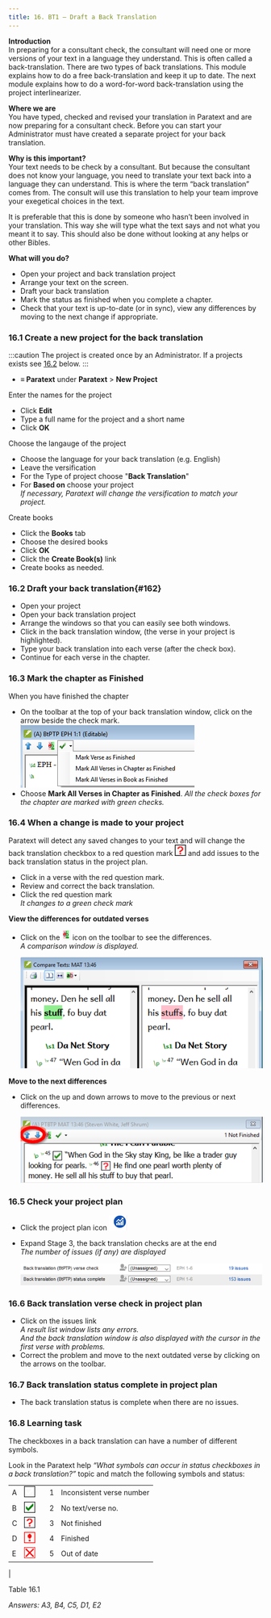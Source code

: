 ```yaml
---
title: 16. BT1 – Draft a Back Translation
---
```

**Introduction**  
In preparing for a consultant check, the consultant will need one or more versions of your text in a language they understand. This is often called a back-translation. There are two types of back translations. This module explains how to do a free back-translation and keep it up to date. The next module explains how to do a word-for-word back-translation using the project interlinearizer.

**Where we are**  
You have typed, checked and revised your translation in Paratext and are now preparing for a consultant check. Before you can start your Administrator must have created a separate project for your back translation.

**Why is this important?**  
Your text needs to be check by a consultant. But because the consultant does not know your language, you need to translate your text back into a language they can understand. This is where the term “back translation” comes from. The consult will use this translation to help your team improve your exegetical choices in the text.

It is preferable that this is done by someone who hasn’t been involved in your translation. This way she will type what the text says and not what you meant it to say. This should also be done without looking at any helps or other Bibles.

**What will you do?**  
-   Open your project and back translation project
-   Arrange your text on the screen.
-   Draft your back translation
-   Mark the status as finished when you complete a chapter.
-   Check that your text is up-to-date (or in sync), view any differences by moving to the next change if appropriate.

### 16.1 Create a new project for the back translation
 
:::caution
The project is created once by an Administrator. If a projects exists see [16.2](#162) below. 
:::
- **≡ Paratext** under **Paratext** \> **New Project** 

Enter the names for the project
-   Click **Edit** 
-   Type a full name for the project and a short name 
-   Click **OK** 

Choose the langauge of the project
-   Choose the language for your back translation (e.g. English)
-   Leave the versification
-   For the Type of project choose "**Back Translation**"
-   For **Based on** choose your project  
    *If necessary, Paratext will change the versification to match your project.*

Create books 
-   Click the **Books** tab
-   Choose the desired books
-   Click **OK**
-   Click the **Create Book(s)** link
-   Create books as needed.

### 16.2 Draft your back translation{#162}
-   Open your project
-   Open your back translation project
-   Arrange the windows so that you can easily see both windows.
-   Click in the back translation window, (the verse in your project is highlighted).
-   Type your back translation into each verse (after the check box).
-   Continue for each verse in the chapter.

### 16.3 Mark the chapter as Finished
When you have finished the chapter

-   On the toolbar at the top of your back translation window, click on the arrow beside the check mark.
    ![wordml://97.png](../media/285e6d53f77a7d2d34ab6c4e22065e3b.png)
-   Choose **Mark All Verses in Chapter as Finished**.
    *All the check boxes for the chapter are marked with green checks.*

### 16.4 When a change is made to your project
Paratext will detect any saved changes to your text and will change the back translation checkbox to a red question mark ![wordml://98.png](../media/fd2a2899133a5e6932581c91e4a3f0e3.png) and add issues to the back translation status in the project plan.

-   Click in a verse with the red question mark.
-   Review and correct the back translation.
-   Click the red question mark  
    *It changes to a green check mark*

**View the differences for outdated verses**  
-   Click on the ![wordml://99.png](../media/be3ec4dba9fa9fd49cc3cfbf9d635979.png) icon on the toolbar to see the differences.  
    *A comparison window is displayed.*

    ![wordml://100.png](../media/9da74a5911c8ba1d92d9e18caad3db4a.png)

**Move to the next differences**  
-   Click on the up and down arrows to move to the previous or next differences.

    ![wordml://101.png](../media/ec6005b7e6d58cf0917c133ddb451b24.png)

### 16.5 Check your project plan
-   Click the project plan icon ![wordml://102.png](../media/d4f73d4e85851f0a7038bdd7f203d5f5.png)
-   Expand Stage 3, the back translation checks are at the end  
    *The number of issues (if any) are displayed*

    ![wordml://103.png](../media/06c918135131c6c83bfff9ae5644156b.png)

### 16.6 Back translation verse check in project plan
-   Click on the issues link  
    *A result list window lists any errors.*  
    *And the back translation window is also displayed with the cursor in the first verse with problems.*
-   Correct the problem and move to the next outdated verse by clicking on the arrows on the toolbar.

### 16.7 Back translation status complete in project plan
-   The back translation status is complete when there are no issues.

### 16.8 Learning task
The checkboxes in a back translation can have a number of different symbols.

Look in the Paratext help *“What symbols can occur in status checkboxes in a back translation?”* topic and match the following symbols and status:

|  |  |  |  |  |
|---|-----------------------------------------------------------------|---|---|---------------------------|
| A | ![](../media/09b61c5c6d378fe5eb55993803e9fa62.png) |   | 1 | Inconsistent verse number |
| B | ![](../media/137adc925e0bf657c630c10699ddc5f8.png) |   | 2 | No text/verse no.         |
| C | ![](../media/82d0c3ada1245233d0d5fe0b4e650e44.png) |   | 3 | Not finished              |
| D | ![](../media/0cfc20f7ce5ae319c3aeb941e70fa482.png) |   | 4 | Finished                  |
| E | ![](../media/aeb91707fa743aa95460a958d7f7f8f4.png) |   | 5 | Out of date               |
|

Table 16.1

*Answers: A3, B4, C5, D1, E2*
